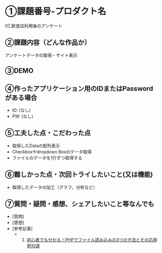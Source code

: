 # ①課題番号-プロダクト名

07_飲食店利用後のアンケート

## ②課題内容（どんな作品か）

アンケートデータの取得・サイト表示

## ③DEMO



## ④作ったアプリケーション用のIDまたはPasswordがある場合

- ID: (なし)
- PW: (なし)

## ⑤工夫した点・こだわった点

- 取得したDataの配列表示
- Checkboxやdropdown Boxのデータ取得
- ファイルのデータを1行ずつ取得する


## ⑥難しかった点・次回トライしたいこと(又は機能)

- 取得したデータの加工（グラフ、分析など）

## ⑦質問・疑問・感想、シェアしたいこと等なんでも

- [質問]
- [感想]
- [参考記事]
  - 1. [初心者でも分かる！PHPでファイル読み込みの3つの方法とその応用例10選](https://jp-seemore.com/web/6339/#toc9)

 
  
